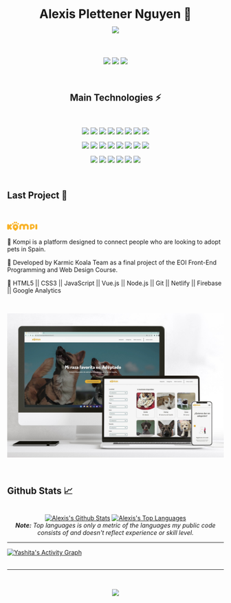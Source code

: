 <h1 align="center">
  Alexis Plettener Nguyen 👋
  <br/>
  <a href="#"><img align="center" src="https://readme-typing-svg.herokuapp.com?font=Bitter&color=a110e3&background=01010100&center=true&vCenter=true&lines=Full-stack+Developer;Cloud+Administrator" style="max-width: 100%;"></a>
</h1>

<br/>

<p align="center">
  <a href="https://www.linkedin.com/in/alexis-plettener-nguyen/" target="_blank"><img src="https://img.shields.io/badge/-LinkedIn-0D1117?style=for-the-badge&logo=linkedin&logoColor=a110e3"></a>
  <a href="https://www.facebook.com/alexisplettenern/" target="_blank"><img src="https://img.shields.io/badge/Facebook-0D1117?style=for-the-badge&logo=facebook&logoColor=a110e3"></a>
  <a href="https://www.instagram.com/alexxispn" target="_blank"><img src="https://img.shields.io/badge/-Instagram-0D1117?style=for-the-badge&logo=instagram&logoColor=a110e3"></a>
</p>


<br/>

<h2 align="center">Main Technologies ⚡</h2>

<br/>


<p align="center">
  <a href="#"><img src="https://img.shields.io/badge/-HTML5-a110e3?style=flat&logo=html5&logoColor=000000"></a>
  <a href="#"><img src="https://img.shields.io/badge/-CSS3-a110e3?style=flat&logo=css3&logoColor=000000"></a>
  <a href="#"><img src="https://img.shields.io/badge/-SASS-a110e3?style=flat&logo=Sass&logoColor=000000"></a>
  <a href="#"><img src="https://img.shields.io/badge/-JavaScript-a110e3?style=flat&logo=javascript&logoColor=000000"></a>
  <a href="#"><img src="https://img.shields.io/badge/-TypeScript-a110e3?style=flat&logo=TypeScript&logoColor=000000"></a>
  <a href="#"><img src="https://img.shields.io/badge/-Vue.js-a110e3?style=flat&logo=vue.js&logoColor=000000"></a>
  <a href="#"><img src="https://img.shields.io/badge/-AngularJS-a110e3?style=flat&logo=AngularJS&logoColor=000000"></a>
  <a href="#"><img src="https://img.shields.io/badge/-Google%20Analytics-a110e3?style=flat&logo=Google%20Analytics&logoColor=000000"></a>

</p>
<p align="center">
  <a href="#"><img src="https://img.shields.io/badge/-Node.js-a110e3?style=flat&logo=Node.js&logoColor=000000"></a>
  <a href="#"><img src="https://img.shields.io/badge/-Express-a110e3?style=flat&logo=Express&logoColor=000000"></a>
  <a href="#"><img src="https://img.shields.io/badge/-MongoDB-a110e3?style=flat&logo=MongoDB&logoColor=000000"></a>
  <a href="#"><img src="https://img.shields.io/badge/-Firebase-a110e3?style=flat&logo=Firebase&logoColor=000000"></a>
  <a href="#"><img src="https://img.shields.io/badge/-Git-a110e3?style=flat&logo=git&logoColor=000000"></a>
  <a href="#"><img src="https://img.shields.io/badge/-Jest-a110e3?style=flat&logo=Jest&logoColor=000000"></a>
  <a href="#"><img src="https://img.shields.io/badge/-Testing%20Library-a110e3?style=flat&logo=Testing%20Library&logoColor=000000"></a>
  <a href="#"><img src="https://img.shields.io/badge/-Cypress-a110e3?style=flat&logo=Cypress&logoColor=000000"></a>

</p>
<p align="center">
  <a href="#"><img src="https://img.shields.io/badge/-Linux-a110e3?style=flat&logo=linux&logoColor=000000&"></a>
  <a href="#"><img src="https://img.shields.io/badge/-Bash-a110e3?style=flat&logo=GNU%20Bash&logoColor=000000"></a>
  <a href="#"><img src="https://img.shields.io/badge/-Vim-a110e3?style=flat&logo=vim&logoColor=000000"></a>
  <a href="#"><img src="https://img.shields.io/badge/-Docker-a110e3?style=flat&logo=Docker&logoColor=000000"></a>
  <a href="#"><img src="https://img.shields.io/badge/Microsoft%20Azure-a110e3?style=flat&logo=microsoft-azure&logoColor=000000"></a>
  <a href="#"><img src="https://img.shields.io/badge/-GitHub%20Actions-a110e3?style=flat&logo=GitHub%20Actions&logoColor=000000"></a>

</p>

<br/>

<h2>Last Project 👾</h2>

<br />

<p><a href="https://www.adoptaunkompi.com" target="_blank"><img src="./src/version_primario_logo.svg" width="70px"></a></p>


🔸 Kompi is a platform designed to connect people who are looking to adopt pets in Spain.

🔸 Developed by Karmic Koala Team as a final project of the EOI Front-End Programming and Web Design Course.

🔸 HTML5 || CSS3 || JavaScript || Vue.js || Node.js || Git || Netlify || Firebase || Google Analytics


<br />

<p>
  <a href="https://www.adoptaunkompi.com" target="_blank"><img src="./src/Web_kompi.jpg"></a>
</p>

<br/>

<h2>Github Stats 📈</h2>

<br/>

<div>

  <div align="center">
    <a href="#"><img alt="Alexis's Github Stats" src="https://github-readme-stats-i270cdk5i-florianbussmann.vercel.app/api?username=alexxispn&show_icons=true&include_all_commits=true&count_private=true&theme=react&hide_border=true&bg_color=0D1117&title_color=a110e3&icon_color=a110e3" height="200"/></a>
    <a href="#"><img alt="Alexis's Top Languages" src="https://github-readme-stats-i270cdk5i-florianbussmann.vercel.app/api/top-langs/?username=alexxispn&custom_title=Most%20Used%20Languages&layout=compact&theme=react&hide_border=true&bg_color=0D1117&title_color=a110e3&icon_color=a110e3&include_forks=true" height="239"/></a>
    <br/>
    <i><b>Note:</b> Top languages is only a metric of the languages my public code consists of and doesn't reflect experience or skill level. </i>
  </div>

  <hr/>

  <div>
    <a href="#"><img alt="Yashita's Activity Graph" src="https://activity-graph.herokuapp.com/graph?username=alexxispn&custom_title=Alexis%20Plettener%20Nguyen's%20Contribution%20Graph&bg_color=0D1117&color=a110e3&line=FFFFFF&point=a110e3&hide_border=true" /></a>
  </div>
</div>

<br/>

<hr/>

<br/>

<p align="center">
  <a href="#"><img src="https://readme-typing-svg.herokuapp.com?font=Bitter&duration=3000&color=a110e3&background=0D1117&center=true&vCenter=true&lines=Thank+you!"></a>
</p>
